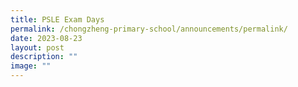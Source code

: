 ```yaml
---
title: PSLE Exam Days
permalink: /chongzheng-primary-school/announcements/permalink/
date: 2023-08-23
layout: post
description: ""
image: ""
---
```

